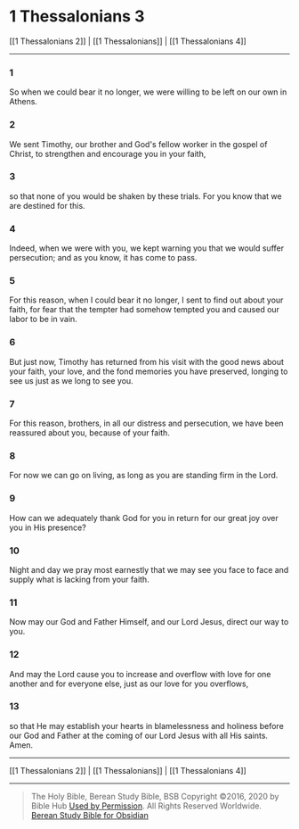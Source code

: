 # 1 Thessalonians 3

[[1 Thessalonians 2]] | [[1 Thessalonians]] | [[1 Thessalonians 4]]

---

### 1
So when we could bear it no longer, we were willing to be left on our own in Athens.

### 2
We sent Timothy, our brother and God's fellow worker in the gospel of Christ, to strengthen and encourage you in your faith,

### 3
so that none of you would be shaken by these trials. For you know that we are destined for this.

### 4
Indeed, when we were with you, we kept warning you that we would suffer persecution; and as you know, it has come to pass.

### 5
For this reason, when I could bear it no longer, I sent to find out about your faith, for fear that the tempter had somehow tempted you and caused our labor to be in vain.

### 6
But just now, Timothy has returned from his visit with the good news about your faith, your love, and the fond memories you have preserved, longing to see us just as we long to see you.

### 7
For this reason, brothers, in all our distress and persecution, we have been reassured about you, because of your faith.

### 8
For now we can go on living, as long as you are standing firm in the Lord.

### 9
How can we adequately thank God for you in return for our great joy over you in His presence?

### 10
Night and day we pray most earnestly that we may see you face to face and supply what is lacking from your faith.

### 11
Now may our God and Father Himself, and our Lord Jesus, direct our way to you.

### 12
And may the Lord cause you to increase and overflow with love for one another and for everyone else, just as our love for you overflows,

### 13
so that He may establish your hearts in blamelessness and holiness before our God and Father at the coming of our Lord Jesus with all His saints. Amen.

---

[[1 Thessalonians 2]] | [[1 Thessalonians]] | [[1 Thessalonians 4]]

---

> The Holy Bible, Berean Study Bible, BSB
> Copyright &copy;2016, 2020 by Bible Hub
> [Used by Permission](https://berean.bible/terms.htm). All Rights Reserved Worldwide.
> [Berean Study Bible for Obsidian](https://github.com/gapmiss/berean-study-bible-for-obsidian)

